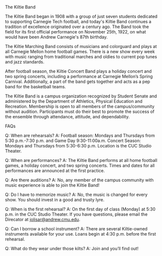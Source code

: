 The Kiltie Band

The Kiltie Band began in 1908 with a group of just seven students dedicated to supporting Carnegie Tech football, and today's Kiltie Band continues a tradition of excellence originated over a century ago. The Band took the field for its first official performance on November 25th, 1922, on what would have been Andrew Carnegie's 87th birthday.

The Kiltie Marching Band consists of musicians and colorguard and plays at all Carnegie Mellon home football games. There is a new show every week with music ranging from traditional marches and oldies to current pop tunes and jazz standards.

After football season, the Kiltie Concert Band plays a holiday concert and two spring concerts, including a performance at Carnegie Mellon’s Spring Carnival. Additionally, a part of the band gets together and acts as a pep band for the basketball teams.

The Kiltie Band is a campus organization recognized by Student Senate and administered by the Department of Athletics, Physical Education and Recreation. Membership is open to all members of the campus/community without audition. Participants must do their best to promote the success of the ensemble through attendance, attitude, and dependability.


FAQs

Q: When are rehearsals?
A: Football season: Mondays and Thursdays from 5:30 p.m.-7:30 p.m. and Game Day 9:30-11:00a.m. Concert Season: Mondays and Thursdays from 5:30-6:30 p.m.
Location is the CUC Studio Theater.

Q: When are performances?
A: The Kiltie Band performs at all home football games, a holiday concert, and two spring concerts. Times and dates for all performances are announced at the first practice.

Q: Are there auditions?
A: No, any member of the campus community with music experience is able to join the Kiltie Band!

Q: Do I have to memorize music?
A: No, the music is changed for every show. You should invest in a good and trusty lyre.

Q: When is the first rehearsal?
A: On the first day of class (Monday) at 5:30 p.m. in the CUC Studio Theater. If you have questions, please email the Direcator at jolisar@andrew.cmu.edu.

Q: Can I borrow a school instrument?
A: There are several Kiltie-owned instruments available for your use. Loans begin at 4:30 p.m. before the first rehearsal. 

Q: What do they wear under those kilts?
A: Join and you’ll find out!